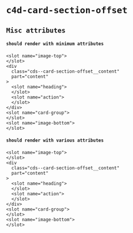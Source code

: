 # `c4d-card-section-offset`

## `Misc attributes`

####   `should render with minimum attributes`

```
<slot name="image-top">
</slot>
<div
  class="cds--card-section-offset__content"
  part="content"
>
  <slot name="heading">
  </slot>
  <slot name="action">
  </slot>
</div>
<slot name="card-group">
</slot>
<slot name="image-bottom">
</slot>

```

####   `should render with various attributes`

```
<slot name="image-top">
</slot>
<div
  class="cds--card-section-offset__content"
  part="content"
>
  <slot name="heading">
  </slot>
  <slot name="action">
  </slot>
</div>
<slot name="card-group">
</slot>
<slot name="image-bottom">
</slot>

```

